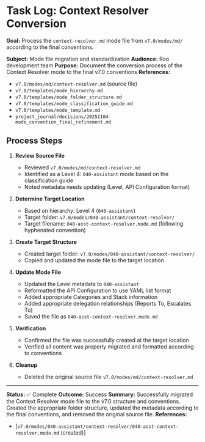 # Task Log: Context Resolver Conversion

**Goal:** Process the `context-resolver.md` mode file from `v7.0/modes/md/` according to the final conventions.

**Subject:** Mode file migration and standardization
**Audience:** Roo development team
**Purpose:** Document the conversion process of the Context Resolver mode to the final v7.0 conventions
**References:** 
- `v7.0/modes/md/context-resolver.md` (source file)
- `v7.0/templates/mode_hierarchy.md`
- `v7.0/templates/mode_folder_structure.md`
- `v7.0/templates/mode_classification_guide.md`
- `v7.0/templates/mode_template.md`
- `project_journal/decisions/20251104-mode_convention_final_refinement.md`

## Process Steps

1. **Review Source File**
   - Reviewed `v7.0/modes/md/context-resolver.md`
   - Identified as a Level 4: `040-assistant` mode based on the classification guide
   - Noted metadata needs updating (Level, API Configuration format)

2. **Determine Target Location**
   - Based on hierarchy: Level 4 (`040-assistant`)
   - Target folder: `v7.0/modes/040-assistant/context-resolver/`
   - Target filename: `040-asst-context-resolver.mode.md` (following hyphenated convention)

3. **Create Target Structure**
   - Created target folder: `v7.0/modes/040-assistant/context-resolver/`
   - Copied and updated the mode file to the target location

4. **Update Mode File**
   - Updated the Level metadata to `040-assistant`
   - Reformatted the API Configuration to use YAML list format
   - Added appropriate Categories and Stack information
   - Added appropriate delegation relationships (Reports To, Escalates To)
   - Saved the file as `040-asst-context-resolver.mode.md`

5. **Verification**
   - Confirmed the file was successfully created at the target location
   - Verified all content was properly migrated and formatted according to conventions

6. **Cleanup**
   - Deleted the original source file `v7.0/modes/md/context-resolver.md`

---

**Status:** ✅ Complete
**Outcome:** Success
**Summary:** Successfully migrated the Context Resolver mode file to the v7.0 structure and conventions. Created the appropriate folder structure, updated the metadata according to the final conventions, and removed the original source file.
**References:** 
- [`v7.0/modes/040-assistant/context-resolver/040-asst-context-resolver.mode.md` (created)]